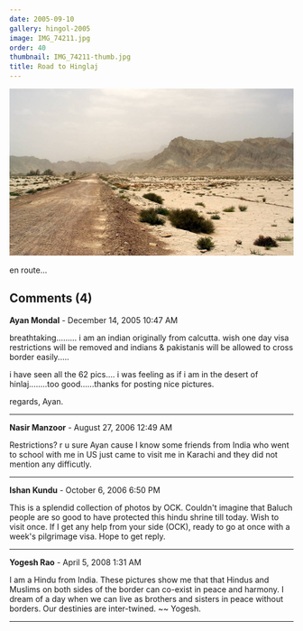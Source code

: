```yaml
---
date: 2005-09-10
gallery: hingol-2005
image: IMG_74211.jpg
order: 40
thumbnail: IMG_74211-thumb.jpg
title: Road to Hinglaj
---
```


![Road to Hinglaj](./IMG_74211.jpg)

en route...

<div id="comments">

## Comments (4)

**Ayan Mondal** - December 14, 2005 10:47 AM

breathtaking......... i am an indian originally from calcutta. wish one day visa restrictions will be removed and indians & pakistanis will be allowed to cross border easily.....

i have seen all the 62 pics.... i was feeling as if i am in the desert of hinlaj........too good......thanks for posting nice pictures.

regards,
Ayan.

---

**Nasir Manzoor** - August 27, 2006 12:49 AM

Restrictions? r u sure Ayan cause I know some friends from India who went to school with me in US just came to visit me in Karachi and they did not mention any difficutly.

---

**Ishan Kundu** - October  6, 2006  6:50 PM

This is a splendid collection of photos by OCK. Couldn't imagine that Baluch people are so good to have protected this hindu shrine till today. Wish to visit once. If I get any help from your side (OCK), ready to go at once with a week's pilgrimage visa. Hope to get reply.

---

**Yogesh Rao** - April  5, 2008  1:31 AM

I am a Hindu from India. These pictures show me that that Hindus and Muslims on both sides of the border can co-exist in peace and harmony. I dream of a day when we can live as brothers and sisters in peace without borders. Our destinies are inter-twined. ~~ Yogesh.

---

</div>